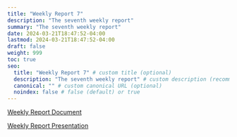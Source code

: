 ```yaml
---
title: "Weekly Report 7"
description: "The seventh weekly report"
summary: "The seventh weekly report"
date: 2024-03-21T18:47:52-04:00
lastmod: 2024-03-21T18:47:52-04:00
draft: false
weight: 999
toc: true
seo:
  title: "Weekly Report 7" # custom title (optional)
  description: "The seventh weekly report" # custom description (recommended)
  canonical: "" # custom canonical URL (optional)
  noindex: false # false (default) or true
---
```


[Weekly Report Document](/pdfs/Weekly_Report_7.pdf)

[Weekly Report Presentation](/pptxs/Weekly_Report_7.pptx)
